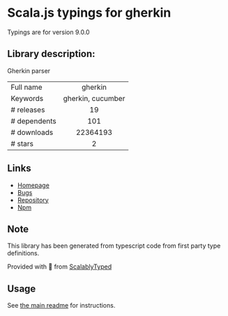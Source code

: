 
# Scala.js typings for gherkin

Typings are for version 9.0.0

## Library description:
Gherkin parser

|                    |                 |
| ------------------ | :-------------: |
| Full name          | gherkin |
| Keywords           | gherkin, cucumber |
| # releases         | 19 |
| # dependents       | 101 |
| # downloads        | 22364193 |
| # stars            | 2 |

## Links
- [Homepage](https://github.com/cucumber/gherkin-javascript)
- [Bugs](https://github.com/cucumber/cucumber/issues)
- [Repository](https://github.com/cucumber/gherkin-javascript)
- [Npm](https://www.npmjs.com/package/gherkin)
    


## Note
This library has been generated from typescript code from first party type definitions.

Provided with :purple_heart: from [ScalablyTyped](https://github.com/oyvindberg/ScalablyTyped)

## Usage
See [the main readme](../../readme.md) for instructions.


